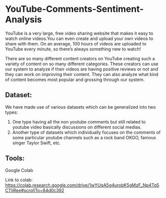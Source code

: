# YouTube-Comments-Sentiment-Analysis

YouTube is a very large, free video sharing website that makes it easy to watch online videos.You can even create and upload your own videos to share with them.
On an average, 100 hours of videos are uploaded to YouTube every minute, so there’s always something new to watch!

There are so many different content creators on YouTube creating such a variety of content on so many different categories. These creators can use our system to analyze if their videos are having positive reviews or not and they can work on improving their content.
They can also analyze what kind of content becomes most popular and grossing through our system.

## Dataset:
We have made use of various datasets which can be generalized into two types:

1. One type having all the non youtube comments but still related to youtube video basically discussions on different social medias.
2. Another type of datasets which individually focuses on the comments of some particular youtube channels such as a rock band OKGO, famous singer Taylor Swift, etc.

## Tools:
Google Colab

Link to colab: https://colab.research.google.com/drive/1wYUqA5g4urobK5gMzF_Np4Tq5CTljRee#scrollTo=84d0c392
